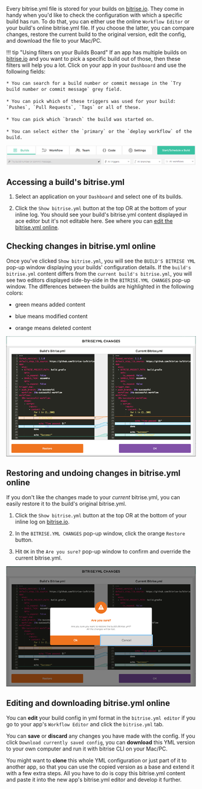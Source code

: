 
Every bitrise.yml file is stored for your builds on [bitrise.io](https://www.bitrise.io). They come in handy when you'd like to check the configuration with which a specific build has run. To do that, you can either use the online `Workflow Editor` or your build's online bitrise.yml file. If you choose the latter, you can compare changes, restore the current build to the original version, edit the config, and download the file to your Mac/PC.


!!! tip "Using filters on your Builds Board"
    If an app has multiple builds on [bitrise.io](https://www.bitrise.io) and you want to pick a specific build out of those, then these filters will help you a lot. Click on your app in your `Dashboard` and use the following fields:

    * You can search for a build number or commit message in the `Try build number or commit message` grey field.

    * You can pick which of these triggers was used for your build: `Pushes`, `Pull Requests`, `Tags` or all of these.

    * You can pick which `branch` the build was started on.

    * You can select either the `primary` or the `deploy workflow` of the build.


  ![Screenshot](/img/bitrise-cli-bitrise-yml/build-filters.png)


## Accessing a build's bitrise.yml

1. Select an application on your `Dashboard` and select one of its builds.

2. Click the `Show bitrise.yml` button at the top OR at the bottom of your inline log.
You should see your build's bitrise.yml content displayed in ace editor but it's not editable here. See where you can [edit the bitrise.yml online](#editing-and-downloading-bitriseyml-online).

## Checking changes in bitrise.yml online

Once you've clicked `Show bitrise.yml`, you will see the `BUILD'S BITRISE YML` pop-up window displaying your builds' configuration details. If the `build's bitrise.yml` content differs from the `current build's bitrise.yml`, you will see two editors displayed side-by-side in the `BITRISE.YML CHANGES` pop-up window. The differences between the builds are highlighted in the following colors:

- green means added content

- blue means modified content

- orange means deleted content


![Screenshot](/img/bitrise-cli-bitrise-yml/bitrise-yml-changes.png)

## Restoring and undoing changes in bitrise.yml online

If you don't like the changes made to your _current_ bitrise.yml, you can easily restore it to the build's original bitrise.yml.

1. Click the `Show bitrise.yml` button at the top OR at the bottom of your inline log on [bitrise.io](https://www.bitrise.io/).

2. In the `BITRISE.YML CHANGES` pop-up window, click the orange `Restore` button.

3. Hit `OK` in the `Are you sure?` pop-up window to confirm and override the current bitrise.yml.

![Screenshot](/img/bitrise-cli-bitrise-yml/confirm-bitrise-yml-changes.png)


## Editing and downloading bitrise.yml online

You can __edit__ your build config in yml format in the `bitrise.yml editor` if you go to your app's `Workflow Editor` and click the `bitrise.yml` tab.

You can __save__ or __discard__ any changes you have made with the config. If you click `Download currently saved config`, you can __download__ this YML version to your own computer and run it with bitrise CLI on your Mac/PC.

You might want to __clone__ this whole YML configuration or just part of it to another app, so that you can use the copied version as a base and extend it with a few extra steps. All you have to do is copy this bitrise.yml content and paste it into the new app's bitrise.yml editor and develop it further.
